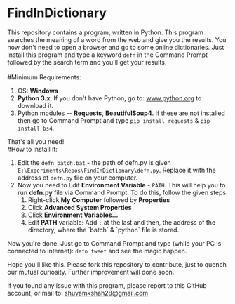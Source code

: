 # FindInDictionary
This repository contains a program, written in Python. This program searches the meaning of a word from the web and give you the results. You now don't need to open a browser and go to some online dictionaries. Just install this program and type a keyword <code>defn</code> in the Command Prompt followed by the search term and you'll get your results.
<br><br>
#Minimum Requirements:
<ol>
  <li>OS: <b>Windows</b></li>
  <li><b>Python 3.x</b>. If you don't have Python, go to: <a href="http://www.python.org">www.python.org</a> to download it.</li>
  <li>Python modules -- <b>Requests</b>, <b>BeautifulSoup4</b>. If these are not installed then go to Command Prompt and type <code>pip install requests</code> &amp; <code>pip install bs4</code>.</li>
</ol>
That's all you need!
<br>
#How to install it:
<ol>
  <li>Edit the <code>defn_batch.bat</code> - the path of defn.py is given <code>E:\Experiments\Repos\FindInDictionary\defn.py</code>. Replace it with the address of <code>defn.py</code> file on your computer.
  <li>Now you need to Edit <b>Environment Variable</b> - <code>PATH</code>. This will help you to run <b>defn.py</b> file via Command Prompt. To do this, follow the given steps:
    <ol>
      <li>Right-click <b>My Computer</b> followed by <b>Properties</b></li>
      <li>Click <b>Advanced System Properties</b></li>
      <li>Click <b>Environment Variables...</b></li>
      <li>Edit <b>PATH</b> variable: Add <code>;</code> at the last and then, the address of the directory, where the `batch` & `python` file is stored.</li>
    </ol>
  </li>
</ol>

Now you're done. Just go to Command Prompt and type (while your PC is connected to internet): <code>defn tweet</code> and see the magic happen.

Hope you'll like this. Please fork this repository to contribute, just to quench our mutual curiosity. Further improvement will done soon.

If you found any issue with this program, please report to this GitHub account, or mail to: <a href="mailto:shuvamkshah28@gmail.com">shuvamkshah28@gmail.com</a>
